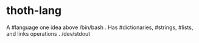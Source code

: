# thoth-lang
A #language one idea above /bin/bash . Has #dictionaries, #strings, #lists, and links operations . /dev/stdout
